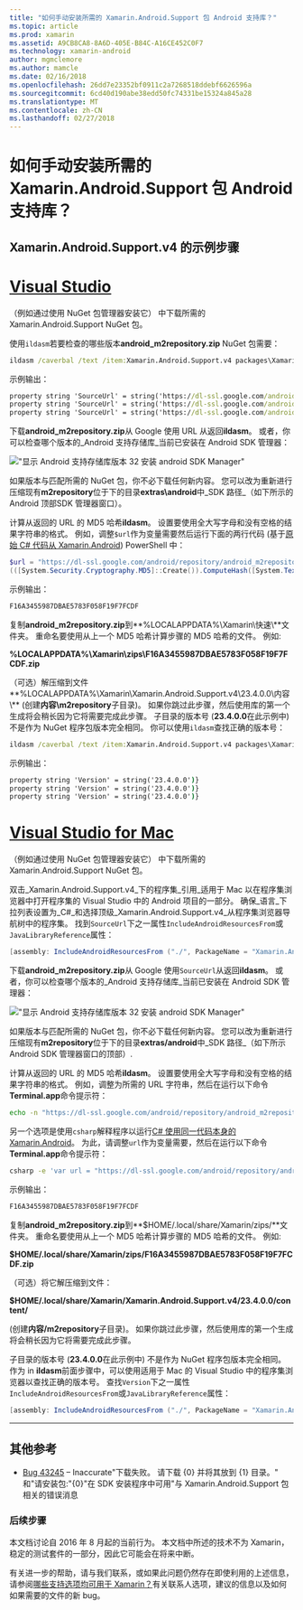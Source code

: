 ```yaml
---
title: "如何手动安装所需的 Xamarin.Android.Support 包 Android 支持库？"
ms.topic: article
ms.prod: xamarin
ms.assetid: A9CB8CA8-8A6D-405E-B84C-A16CE452C0F7
ms.technology: xamarin-android
author: mgmclemore
ms.author: mamcle
ms.date: 02/16/2018
ms.openlocfilehash: 26dd7e23352bf0911c2a7268518ddebf6626596a
ms.sourcegitcommit: 6cd40d190abe38edd50fc74331be15324a845a28
ms.translationtype: MT
ms.contentlocale: zh-CN
ms.lasthandoff: 02/27/2018
---
```

# <a name="how-can-i-manually-install-the-android-support-libraries-required-by-the-xamarinandroidsupport-packages"></a>如何手动安装所需的 Xamarin.Android.Support 包 Android 支持库？

## <a name="example-steps-for-xamarinandroidsupportv4"></a>Xamarin.Android.Support.v4 的示例步骤 

# <a name="visual-studiotabvswin"></a>[Visual Studio](#tab/vswin)

（例如通过使用 NuGet 包管理器安装它） 中下载所需的 Xamarin.Android.Support NuGet 包。

使用`ildasm`若要检查的哪些版本**android_m2repository.zip** NuGet 包需要：

```cmd
ildasm /caverbal /text /item:Xamarin.Android.Support.v4 packages\Xamarin.Android.Support.v4.23.4.0.1\lib\MonoAndroid403\Xamarin.Android.Support.v4.dll | findstr SourceUrl
```
示例输出：

```cmd
property string 'SourceUrl' = string('https://dl-ssl.google.com/android/repository/android_m2repository_r32.zip')
property string 'SourceUrl' = string('https://dl-ssl.google.com/android/repository/android_m2repository_r32.zip')
property string 'SourceUrl' = string('https://dl-ssl.google.com/android/repository/android_m2repository_r32.zip')
```

下载**android\_m2repository.zip**从 Google 使用 URL 从返回**ildasm**。 或者，你可以检查哪个版本的_Android 支持存储库_当前已安装在 Android SDK 管理器：

!["显示 Android 支持存储库版本 32 安装 android SDK Manager"](install-android-support-library-images/sdk-extras.png)

如果版本与匹配所需的 NuGet 包，你不必下载任何新内容。 您可以改为重新进行压缩现有**m2repository**位于下的目录**extras\\android**中_SDK 路径_（如下所示的 Android 顶部SDK 管理器窗口）。

计算从返回的 URL 的 MD5 哈希**ildasm**。 设置要使用全大写字母和没有空格的结果字符串的格式。 例如，调整`$url`作为变量需要然后运行下面的两行代码 (基于[原始 C# 代码从 Xamarin.Android](https://github.com/xamarin/xamarin-android/blob/8e8a4dd90f26eb39172876cc52181b6639e20524/src/Xamarin.Android.Build.Tasks/Tasks/GetAdditionalResourcesFromAssemblies.cs#L208)) PowerShell 中：

```powershell
$url = "https://dl-ssl.google.com/android/repository/android_m2repository_r32.zip"
(([System.Security.Cryptography.MD5]::Create()).ComputeHash([System.Text.Encoding]::UTF8.GetBytes($url)) | %{ $_.ToString("X02") }) -join ""
```
示例输出：

```powershell
F16A3455987DBAE5783F058F19F7FCDF
```

复制**android\_m2repository.zip**到**%LOCALAPPDATA%\\Xamarin\\快速\\**文件夹。 重命名要使用从上一个 MD5 哈希计算步骤的 MD5 哈希的文件。 例如:

**%LOCALAPPDATA%\\Xamarin\\zips\\F16A3455987DBAE5783F058F19F7FCDF.zip**

（可选）解压缩到文件**%LOCALAPPDATA%\\Xamarin\\Xamarin.Android.Support.v4\\23.4.0.0\\内容\\** (创建**内容\\m2repository**子目录)。 如果你跳过此步骤，然后使用库的第一个生成将会稍长因为它将需要完成此步骤。
子目录的版本号 (**23.4.0.0**在此示例中) 不是作为 NuGet 程序包版本完全相同。 你可以使用`ildasm`查找正确的版本号：

```cmd
ildasm /caverbal /text /item:Xamarin.Android.Support.v4 packages\Xamarin.Android.Support.v4.23.4.0.1\lib\MonoAndroid403\Xamarin.Android.Support.v4.dll | findstr /C:"string 'Version'"
```
示例输出：

```cmd
property string 'Version' = string('23.4.0.0')}
property string 'Version' = string('23.4.0.0')}
property string 'Version' = string('23.4.0.0')}
```

# <a name="visual-studio-for-mactabvsmac"></a>[Visual Studio for Mac](#tab/vsmac)

（例如通过使用 NuGet 包管理器安装它） 中下载所需的 Xamarin.Android.Support NuGet 包。

双击_Xamarin.Android.Support.v4_下的程序集_引用_适用于 Mac 以在程序集浏览器中打开程序集的 Visual Studio 中的 Android 项目的一部分。 确保_语言_下拉列表设置为_C#_和选择顶级_Xamarin.Android.Support.v4_从程序集浏览器导航树中的程序集。 找到`SourceUrl`下之一属性`IncludeAndroidResourcesFrom`或`JavaLibraryReference`属性：

```csharp
[assembly: IncludeAndroidResourcesFrom ("./", PackageName = "Xamarin.Android.Support.v4", SourceUrl = "https://dl-ssl.google.com/android/repository/android_m2repository_r32.zip", EmbeddedArchive = "m2repository/com/android/support/support-v4/23.4.0/support-v4-23.4.0.aar", Version = "23.4.0.0")]
```

下载**android\_m2repository.zip**从 Google 使用`SourceUrl`从返回**ildasm**。 或者，你可以检查哪个版本的_Android 支持存储库_当前已安装在 Android SDK 管理器：

!["显示 Android 支持存储库版本 32 安装 android SDK Manager"](install-android-support-library-images/sdk-extras.png)

如果版本与匹配所需的 NuGet 包，你不必下载任何新内容。 您可以改为重新进行压缩现有**m2repository**位于下的目录**extras/android**中_SDK 路径_（如下所示 Android SDK 管理器窗口的顶部）.

计算从返回的 URL 的 MD5 哈希**ildasm**。 设置要使用全大写字母和没有空格的结果字符串的格式。 例如，调整为所需的 URL 字符串，然后在运行以下命令**Terminal.app**命令提示符：

```bash
echo -n "https://dl-ssl.google.com/android/repository/android_m2repository_r32.zip" | md5 | tr '[:lower:]' '[:upper:]'
```

另一个选项是使用`csharp`解释程序以运行[C# 使用同一代码本身的 Xamarin.Android](https://github.com/xamarin/xamarin-android/blob/8e8a4dd90f26eb39172876cc52181b6639e20524/src/Xamarin.Android.Build.Tasks/Tasks/GetAdditionalResourcesFromAssemblies.cs#L208)。
为此，请调整`url`作为变量需要，然后在运行以下命令**Terminal.app**命令提示符：

```bash
csharp -e 'var url = "https://dl-ssl.google.com/android/repository/android_m2repository_r32.zip"; string.Concat((System.Security.Cryptography.MD5.Create().ComputeHash(System.Text.Encoding.UTF8.GetBytes(url))).Select(b => b.ToString("X02")))'
```
示例输出：

```bash
F16A3455987DBAE5783F058F19F7FCDF
```

复制**android\_m2repository.zip**到**$HOME/.local/share/Xamarin/zips/**文件夹。 重命名要使用从上一个 MD5 哈希计算步骤的 MD5 哈希的文件。 例如:

**$HOME/.local/share/Xamarin/zips/F16A3455987DBAE5783F058F19F7FCDF.zip**

（可选）将它解压缩到文件： 

**$HOME/.local/share/Xamarin/Xamarin.Android.Support.v4/23.4.0.0/content/**

(创建**内容/m2repository**子目录)。 如果你跳过此步骤，然后使用库的第一个生成将会稍长因为它将需要完成此步骤。

子目录的版本号 (**23.4.0.0**在此示例中) 不是作为 NuGet 程序包版本完全相同。 作为 in **ildasm**前面步骤中，可以使用适用于 Mac 的 Visual Studio 中的程序集浏览器以查找正确的版本号。 查找`Version`下之一属性`IncludeAndroidResourcesFrom`或`JavaLibraryReference`属性：

```csharp
[assembly: IncludeAndroidResourcesFrom ("./", PackageName = "Xamarin.Android.Support.v4", SourceUrl = "https://dl-ssl.google.com/android/repository/android_m2repository_r32.zip", EmbeddedArchive = "m2repository/com/android/support/support-v4/23.4.0/support-v4-23.4.0.aar", Version = "23.4.0.0")]
```

-----


## <a name="additional-references"></a>其他参考

- [Bug 43245](https://bugzilla.xamarin.com/show_bug.cgi?id=43245) – Inaccurate"下载失败。 请下载 {0} 并将其放到 {1} 目录。" 和"请安装包:"{0}"在 SDK 安装程序中可用"与 Xamarin.Android.Support 包相关的错误消息

### <a name="next-steps"></a>后续步骤

本文档讨论自 2016 年 8 月起的当前行为。 本文档中所述的技术不为 Xamarin，稳定的测试套件的一部分，因此它可能会在将来中断。

有关进一步的帮助，请与我们联系，或如果此问题仍然存在即使利用的上述信息，请参阅[哪些支持选项均可用于 Xamarin？](~/cross-platform/troubleshooting/support-options.md)有关联系人选项，建议的信息以及如何如果需要的文件的新 bug。

